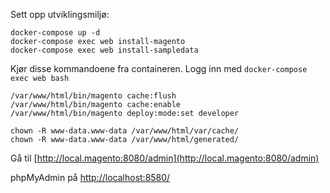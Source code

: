 Sett opp utviklingsmiljø:
```
docker-compose up -d
docker-compose exec web install-magento
docker-compose exec web install-sampledata
```

Kjør disse kommandoene fra containeren. Logg inn med `docker-compose exec web bash`
```
/var/www/html/bin/magento cache:flush
/var/www/html/bin/magento cache:enable
/var/www/html/bin/magento deploy:mode:set developer

chown -R www-data.www-data /var/www/html/var/cache/
chown -R www-data.www-data /var/www/html/generated/
```

Gå til [http://local.magento:8080/admin](http://local.magento:8080/admin)

phpMyAdmin på [http://localhost:8580/](http://localhost:8580/)